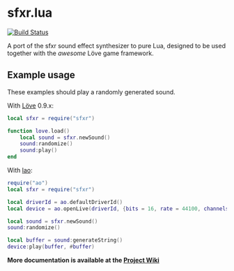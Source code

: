sfxr.lua
========
[![Build Status](https://travis-ci.org/nucular/sfxrlua.svg?branch=master)](https://travis-ci.org/nucular/sfxrlua)

A port of the sfxr sound effect synthesizer to pure Lua, designed to be used
together with the *awesome* Löve game framework.


Example usage
-------------

These examples should play a randomly generated sound.

With [Löve](http://love2d.org) 0.9.x:
```lua
local sfxr = require("sfxr")

function love.load()
    local sound = sfxr.newSound()
    sound:randomize()
    sound:play()
end
```

With [lao](https://github.com/TheLinx/lao):
```lua
require("ao")
local sfxr = require("sfxr")

local driverId = ao.defaultDriverId()
local device = ao.openLive(driverId, {bits = 16, rate = 44100, channels = 1})

local sound = sfxr.newSound()
sound:randomize()

local buffer = sound:generateString()
device:play(buffer, #buffer)
```

**More documentation is available at the [Project Wiki](https://github.com/nucular/sfxrlua/wiki)**
